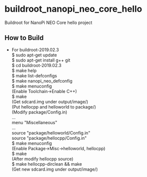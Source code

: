 # buildroot_nanopi_neo_core_hello
Buildroot for NanoPi NEO Core hello project

## How to Build  
* For buildroot-2019.02.3   
$ sudo apt-get update  
$ sudo apt-get install g++ git  
$ cd buildroot-2019.02.3    
$ make help  
$ make list-defconfigs    
$ make nanopi_neo_defconfig  
$ make menuconfig  
(Enable Toolchain->Enable C++)  
$ make  
(Get sdcard.img under output/image/)  
(Put hellocpp and helloworld to package/)  
(Modify package/Config.in)  
...  
menu "Miscellaneous"  
...  
source "package/helloworld/Config.in"  
source "package/hellocpp/Config.in"  
$ make menuconfig  
(Enable Package->Misc->helloworld, hellocpp)  
$ make  
(After modify hellocpp source)  
$ make hellocpp-dirclean && make  
(Get new sdcard.img under output/image/)  
